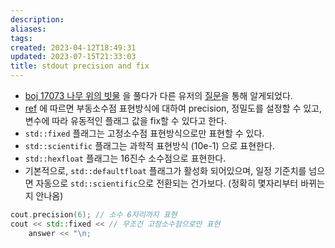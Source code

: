 ```yaml
---
description:
aliases: 
tags: 
created: 2023-04-12T18:49:31
updated: 2023-07-15T21:33:03
title: stdout precision and fix
---
```

- [boj 17073 나무 위의 빗물](boj.kr/17073) 을 풀다가 다른 유저의 [질문](https://www.acmicpc.net/board/view/37116)을 통해 알게되었다.
- [ref](https://cplusplus.com/reference/ios/fixed/) 에 따르면 부동소수점 표현방식에 대하여 precision, 정밀도를 설정할 수 있고, 변수에 따라 유동적인 플래그 값을 fix할 수 있다고 한다. 
- `std::fixed` 플래그는 고정소수점 표현방식으로만 표현할 수 있다.
- `std::scientific` 플래그는 과학적 표현방식 (10e-1) 으로 표현한다.
- `std::hexfloat` 플래그는 16진수 소수점으로 표현한다.
- 기본적으로, `std::defaultfloat` 플래그가 활성화 되어있으며, 일정 기준치를 넘으면 자동으로 `std::scientific`으로 전환되는 건가보다. (정확히 몇자리부터 바뀌는지 안나옴)

```cpp
cout.precision(6); // 소수 6자리까지 표현
cout << std::fixed << // 무조건 고정소수점으로만 표현
	answer << "\n;
```
